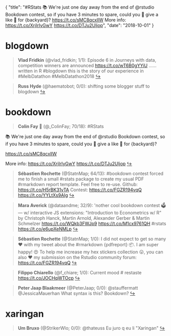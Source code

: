 {
  "title": "#RStats 📚 We're just one day away from the end of @rstudio Bookdown contest, so if you have 3 minutes to spare, could you 🙏 give a like 🖤 for {backyard}? https://t.co/sMC8qcxllW More info: https://t.co/XrjlrIyGwY https://t.co/DTJu2Uljop",
  "date": "2018-10-01"
}

# blogdown

> **Vlad Fridkin** (@vlad_fridkin; 1/1): Episode 6 in Journeys with data, competition winners are announced https://t.co/wT6B0gYYiU …… written in R #blogdown this is the story of our experience in #MelbDatathon #MelbDatathon2018  [&#8618;](https://twitter.com/xieyihui/status/1046536968761270272)

<!-- -->


> **Russ Hyde** (@haematobot; 0/0): shifting some blogger stuff to blogdown  [&#8618;](https://twitter.com/xieyihui/status/1046413324940963841)

<!-- -->


# bookdown

> **Colin Fay 🤘** (@_ColinFay; 70/18): #RStats 
>
📚 We're just one day away from the end of @rstudio Bookdown contest, so if you have 3 minutes to spare, could you 🙏 give a like 🖤 for {backyard}? 
>
https://t.co/sMC8qcxllW
>
More info: https://t.co/XrjlrIyGwY https://t.co/DTJu2Uljop  [&#8618;](https://twitter.com/xieyihui/status/1046372958518857728)

<!-- -->


> **Sébastien Rochette** (@StatnMap; 64/13): #bookdown contest forced me to finish a small #rstats package to create my usual PDF #rmarkdown report template. Feel free to re-use. Github: https://t.co/H5rBK31vTA Contest: https://t.co/FGZR194vqQ https://t.co/YYLtXs9AIg  [&#8618;](https://twitter.com/xieyihui/status/1046408943709442048)

<!-- -->


> **Mara Averick** (@dataandme; 32/9): 'nother cool bookdown contest 🗳 —  w/ interactive JS extensions:
"Introduction to Econometrics w/ R"  by Christoph Hanck, Martin Arnold, Alexander Gerber &amp; Martin Schmelzer
https://t.co/WQkb3FWJp9
https://t.co/M1cx9761QH #rstats https://t.co/e6upXeNMLp  [&#8618;](https://twitter.com/xieyihui/status/1046582736364949505)

<!-- -->


> **Sébastien Rochette** (@StatnMap; 1/0): I did not expect to get so many ♥️ with my tweet about the #rmarkdown {pdfreport} 📦. I am super happy! 😍 To help me increase my hex stickers collection 😛, you can also ♥️ my submission on the Rstudio community forum:  https://t.co/FGZR194vqQ  [&#8618;](https://twitter.com/xieyihui/status/1046530338711904256)

<!-- -->


> **Filippo Chiarello** (@f_chiare; 1/0): Current mood # restaste https://t.co/JOCHqWTOcp  [&#8618;](https://twitter.com/xieyihui/status/1046472728037994497)

<!-- -->


> **Peter Jaap Blaakmeer** (@PeterJaap; 0/0): @stauffermatt @JessicaMauerhan What syntax is this? Bookdown?  [&#8618;](https://twitter.com/xieyihui/status/1046368946981679110)

<!-- -->


# xaringan

> **Um Bruxo** (@StrikerWlo; 0/0): @thateuss Eu juro q eu li "Xaringan"  [&#8618;](https://twitter.com/xieyihui/status/1046266937960013824)

<!-- -->


